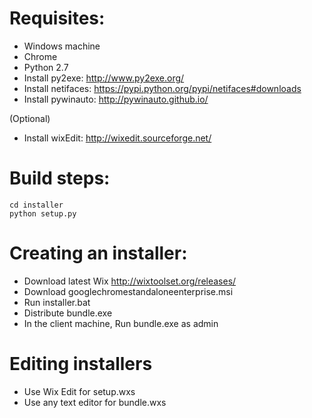 # Requisites:
- Windows machine
- Chrome
- Python 2.7
- Install py2exe: http://www.py2exe.org/
- Install netifaces: https://pypi.python.org/pypi/netifaces#downloads
- Install pywinauto: http://pywinauto.github.io/

(Optional)
- Install wixEdit: http://wixedit.sourceforge.net/

# Build steps:
```
cd installer
python setup.py
```

# Creating an installer:
- Download latest Wix http://wixtoolset.org/releases/
- Download googlechromestandaloneenterprise.msi
- Run installer.bat
- Distribute bundle.exe
- In the client machine, Run bundle.exe as admin


# Editing installers
- Use Wix Edit for setup.wxs
- Use any text editor for bundle.wxs
